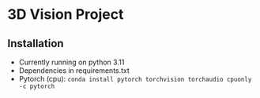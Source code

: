 # 3D Vision Project


## Installation

- Currently running on python 3.11
- Dependencies in requirements.txt
- Pytorch (cpu): `conda install pytorch torchvision torchaudio cpuonly -c pytorch`